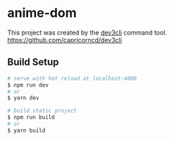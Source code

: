 # anime-dom

This project was created by the <a href="https://github.com/capricorncd/dev3cli" target="_blank">dev3cli</a> command tool.
https://github.com/capricorncd/dev3cli

## Build Setup

```bash
# serve with hot reload at localhost:4000
$ npm run dev
# or
$ yarn dev

# build static project
$ npm run build
# or
$ yarn build
```
